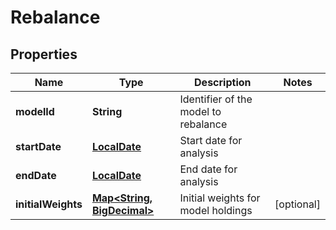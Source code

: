 
# Rebalance

## Properties
Name | Type | Description | Notes
------------ | ------------- | ------------- | -------------
**modelId** | **String** | Identifier of the model to rebalance | 
**startDate** | [**LocalDate**](LocalDate.md) | Start date for analysis | 
**endDate** | [**LocalDate**](LocalDate.md) | End date for analysis | 
**initialWeights** | [**Map&lt;String, BigDecimal&gt;**](BigDecimal.md) | Initial weights for model holdings |  [optional]



